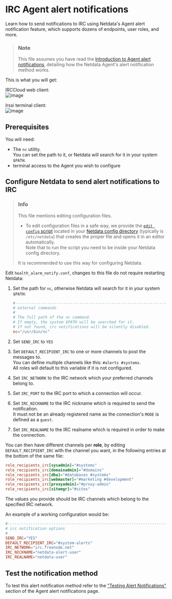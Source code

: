 # IRC Agent alert notifications

Learn how to send notifications to IRC using Netdata's Agent alert notification feature, which supports dozens of endpoints, user roles, and more.

> ### Note
>
> This file assumes you have read the [Introduction to Agent alert notifications](https://github.com/netdata/netdata/blob/master/health/notifications/README.md), detailing how the Netdata Agent's alert notification method works.

This is what you will get:

IRCCloud web client:  
![image](https://user-images.githubusercontent.com/31221999/36793487-3735673e-1ca6-11e8-8880-d1d8b6cd3bc0.png)

Irssi terminal client:  
![image](https://user-images.githubusercontent.com/31221999/36793486-3713ada6-1ca6-11e8-8c12-70d956ad801e.png)

## Prerequisites

You will need:

- The `nc` utility.  
   You can set the path to it, or Netdata will search for it in your system `$PATH`.
- terminal access to the Agent you wish to configure

## Configure Netdata to send alert notifications to IRC

> ### Info
>
> This file mentions editing configuration files.  
>
> - To edit configuration files in a safe way, we provide the [`edit config` script](https://github.com/netdata/netdata/blob/master/docs/configure/nodes.md#use-edit-config-to-edit-configuration-files) located in your [Netdata config directory](https://github.com/netdata/netdata/blob/master/docs/configure/nodes.md#the-netdata-config-directory) (typically is `/etc/netdata`) that creates the proper file and opens it in an editor automatically.  
> Note that to run the script you need to be inside your Netdata config directory.
>
> It is recommended to use this way for configuring Netdata.

Edit `health_alarm_notify.conf`, changes to this file do not require restarting Netdata:

1. Set the path for `nc`, otherwise Netdata will search for it in your system `$PATH`:

    ```conf
    #------------------------------------------------------------------------------
    # external commands
    #
    # The full path of the nc command.
    # If empty, the system $PATH will be searched for it.
    # If not found, irc notifications will be silently disabled.
    nc="/usr/bin/nc"
    ```

2. Set `SEND_IRC` to `YES`
3. Set `DEFAULT_RECIPIENT_IRC` to one or more channels to post the messages to.  
   You can define multiple channels like this: `#alerts #systems`.  
   All roles will default to this variable if it is not configured.
4. Set `IRC_NETWORK` to the IRC network which your preferred channels belong to.
5. Set `IRC_PORT` to the IRC port to which a connection will occur.
6. Set `IRC_NICKNAME` to the IRC nickname which is required to send the notification.  
   It must not be an already registered name as the connection's `MODE` is defined as a `guest`.
7. Set `IRC_REALNAME` to the IRC realname which is required in order to make the connection.

You can then have different channels per **role**, by editing `DEFAULT_RECIPIENT_IRC` with the channel you want, in the following entries at the bottom of the same file:

```conf
role_recipients_irc[sysadmin]="#systems"
role_recipients_irc[domainadmin]="#domains"
role_recipients_irc[dba]="#databases #systems"
role_recipients_irc[webmaster]="#marketing #development"
role_recipients_irc[proxyadmin]="#proxy-admin"
role_recipients_irc[sitemgr]="#sites"
```

The values you provide should be IRC channels which belong to the specified IRC network.

An example of a working configuration would be:

```conf
#------------------------------------------------------------------------------
# irc notification options
#
SEND_IRC="YES"
DEFAULT_RECIPIENT_IRC="#system-alerts"
IRC_NETWORK="irc.freenode.net"
IRC_NICKNAME="netdata-alert-user"
IRC_REALNAME="netdata-user"
```

## Test the notification method

To test this alert notification method refer to the ["Testing Alert Notifications"](https://github.com/netdata/netdata/blob/master/health/notifications/README.md#testing-alert-notifications) section of the Agent alert notifications page.
